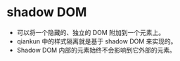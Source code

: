 # shadow DOM

- 可以将一个隐藏的、独立的 DOM 附加到一个元素上。
- qiankun 中的样式隔离就是基于 shadow DOM 来实现的。
- Shadow DOM 内部的元素始终不会影响到它外部的元素。
